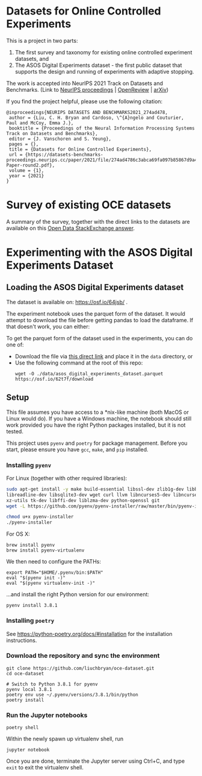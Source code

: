 # Datasets for Online Controlled Experiments

This is a project in two parts:
1. The first survey and taxonomy for existing online controlled experiment datasets, and
2. The ASOS Digital Experiments dataset - the first public dataset that supports the design and running of experiments with adaptive stopping.

The work is accepted into NeurIPS 2021 Track on Datasets and Benchmarks. (Link to [NeurIPS proceedings](https://datasets-benchmarks-proceedings.neurips.cc/paper/2021/hash/274ad4786c3abca69fa097b85867d9a4-Abstract-round2.html) | [OpenReview](https://openreview.net/forum?id=79shW3z5Eaq) | [arXiv](https://arxiv.org/abs/2111.10198))

If you find the project helpful, please use the following citation:
```
@inproceedings{NEURIPS DATASETS AND BENCHMARKS2021_274ad478,
 author = {Liu, C. H. Bryan and Cardoso, \^{A}ngelo and Couturier, Paul and McCoy, Emma J.},
 booktitle = {Proceedings of the Neural Information Processing Systems Track on Datasets and Benchmarks},
 editor = {J. Vanschoren and S. Yeung},
 pages = {},
 title = {Datasets for Online Controlled Experiments},
 url = {https://datasets-benchmarks-proceedings.neurips.cc/paper/2021/file/274ad4786c3abca69fa097b85867d9a4-Paper-round2.pdf},
 volume = {1},
 year = {2021}
}
```

# Survey of existing OCE datasets

A summary of the survey, together with the direct links to the datasets are available on this [Open Data StackExchange answer](https://opendata.stackexchange.com/a/20117/30576).


# Experimenting with the ASOS Digital Experiments Dataset

## Loading the ASOS Digital Experiments dataset

The dataset is available on: https://osf.io/64jsb/ .

The experiment notebook uses the parquet form of the dataset. It would attempt to download the file before getting pandas to load the dataframe. If that doesn't work, you can either:

To get the parquet form of the dataset used in the experiments, you can do one of:
* Download the file via [this direct link](https://osf.io/62t7f/download) and place it in the `data` directory, or
* Use the following command at the root of this repo:
  ```
  wget -O ./data/asos_digital_experiments_dataset.parquet https://osf.io/62t7f/download
  ```

## Setup
This file assumes you have access to a \*nix-like machine (both MacOS or
Linux would do). If you have a Windows machine, the notebook should still work
provided you have the right Python packages installed, but it is not tested.

This project uses `pyenv` and `poetry` for package management.
Before you start, please ensure you have `gcc`, `make`, and `pip` installed.

### Installing `pyenv`

For Linux (together with other required libraries):

``` bash
sudo apt-get install -y make build-essential libssl-dev zlib1g-dev libbz2-dev \
libreadline-dev libsqlite3-dev wget curl llvm libncurses5-dev libncursesw5-dev \
xz-utils tk-dev libffi-dev liblzma-dev python-openssl git
wget -L https://github.com/pyenv/pyenv-installer/raw/master/bin/pyenv-installer | bash

chmod u+x pyenv-installer
./pyenv-installer
```

For OS X:
```
brew install pyenv
brew install pyenv-virtualenv
```

We then need to configure the PATHs:
```
export PATH="$HOME/.pyenv/bin:$PATH"
eval "$(pyenv init -)"
eval "$(pyenv virtualenv-init -)"
```

...and install the right Python version for our environment:
```
pyenv install 3.8.1
```

### Installing `poetry`
See https://python-poetry.org/docs/#installation for the installation instructions.

### Download the repository and sync the environment
```
git clone https://github.com/liuchbryan/oce-dataset.git
cd oce-dataset  

# Switch to Python 3.8.1 for pyenv
pyenv local 3.8.1
poetry env use ~/.pyenv/versions/3.8.1/bin/python
poetry install
```

### Run the Jupyter notebooks  
```
poetry shell
```

Within the newly spawn up virtualenv shell, run
```
jupyter notebook
```

Once you are done, terminate the Jupyter server using Ctrl+C, and type `exit` to exit the virtualenv shell.  
